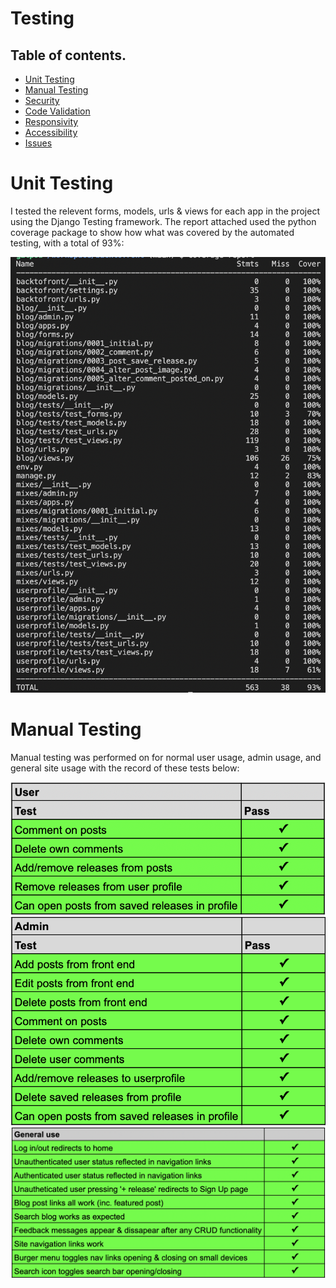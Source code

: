 # Testing 

## Table of contents.

- [Unit Testing](#unit-testing)
- [Manual Testing](#manual-testing)
- [Security](#security)
- [Code Validation](#code-validation)
- [Responsivity](#responsiveness)
- [Accessibility](#accessibility)
- [Issues](#issues)

# Unit Testing

I tested the relevent forms, models, urls & views for each app in the project using the Django Testing framework. The report attached used the python coverage package to show how what was covered by the automated testing, with a total of 93%:

<img src="readme-images/testing/coverage.png" width=600>

# Manual Testing

Manual testing was performed on for normal user usage, admin usage, and general site usage with the record of these tests below:

<img src="readme-images/testing/usertests.png" width=600>
<img src="readme-images/testing/admintests.png" width=600>
<img src="readme-images/testing/generaltests.png" width=600>



